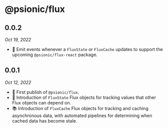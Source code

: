 # @psionic/flux

## 0.0.2

<i>Oct 19, 2022</i>

* 📨 Emit events whenever a `FluxState` or `FluxCache` updates to support the upcoming `@psionic/flux-react` package.

## 0.0.1

<i>Oct 12, 2022</i>

* 🥳 First publish of `@psionic/flux`.
* 📝 Introduction of `FluxState` Flux objects for tracking values that other Flux objects can depend on.
* 📚 Introduction of `FluxCache` Flux objects for tracking and caching asynchronous data, with automated pipelines for determining when cached data has become stale.